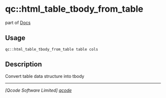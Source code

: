 qc::html_table_tbody_from_table
===============================

part of [Docs](.)

Usage
-----
`qc::html_table_tbody_from_table table cols`

Description
-----------
Convert table data structure into tbody

----------------------------------
*[Qcode Software Limited] [qcode]*

[qcode]: www.qcode.co.uk "Qcode Software"